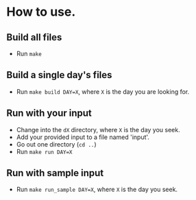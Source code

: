 # How to use.

## Build all files
* Run `make`

## Build a single day's files
* Run `make build DAY=X`, where `X` is the day you are looking for.

## Run with **your** input
* Change into the `dX` directory, where `X` is the day you seek.
* Add your provided input to a file named 'input'.
* Go out one directory (`cd ..`)
* Run `make run DAY=X`

## Run with sample input
* Run `make run_sample DAY=X`, where `X` is the day you seek.
